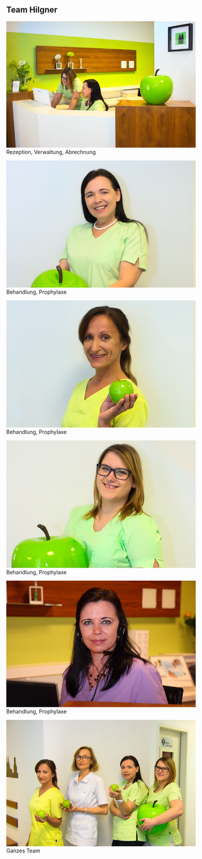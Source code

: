 ## Team Hilgner
![Team Person Hilgner A](images/ueber-uns/team-hilgner-a.jpg)  
Rezeption, Verwaltung, Abrechnung  

![Team Person Hilgner B](images/ueber-uns/team-hilgner-b.jpg)  
Behandlung, Prophylaxe 

![Team Person Hilgner C](images/ueber-uns/team-hilgner-c.jpg)  
Behandlung, Prophylaxe

![Team Person Hilgner D](images/ueber-uns/team-hilgner-d.jpg)  
Behandlung, Prophylaxe

![Team Person Hilgner E](images/ueber-uns/team-hilgner-e.jpg)  
Behandlung, Prophylaxe

![Team Person Hilgner G](images/ueber-uns/team-hilgner-g.jpg)  
Ganzes Team
